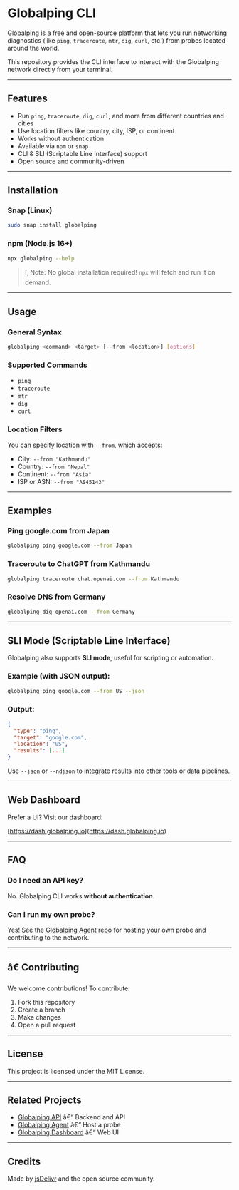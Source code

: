 #  Globalping CLI

Globalping is a free and open-source platform that lets you run networking diagnostics (like `ping`, `traceroute`, `mtr`, `dig`, `curl`, etc.) from probes located around the world.

This repository provides the CLI interface to interact with the Globalping network directly from your terminal.

---

##  Features

- Run `ping`, `traceroute`, `dig`, `curl`, and more from different countries and cities
- Use location filters like country, city, ISP, or continent
- Works without authentication
- Available via `npm` or `snap`
- CLI & SLI (Scriptable Line Interface) support
- Open source and community-driven

---

##  Installation

###  Snap (Linux)

```bash
sudo snap install globalping
```

###  npm (Node.js 16+)

```bash
npx globalping --help
```

> ï¸ Note: No global installation required! `npx` will fetch and run it on demand.

---

##  Usage

###  General Syntax

```bash
globalping <command> <target> [--from <location>] [options]
```

###  Supported Commands

- `ping`
- `traceroute`
- `mtr`
- `dig`
- `curl`

###  Location Filters

You can specify location with `--from`, which accepts:
- City: `--from "Kathmandu"`
- Country: `--from "Nepal"`
- Continent: `--from "Asia"`
- ISP or ASN: `--from "AS45143"`

---

##  Examples

###  Ping google.com from Japan

```bash
globalping ping google.com --from Japan
```

###  Traceroute to ChatGPT from Kathmandu

```bash
globalping traceroute chat.openai.com --from Kathmandu
```

###  Resolve DNS from Germany

```bash
globalping dig openai.com --from Germany
```

---

##  SLI Mode (Scriptable Line Interface)

Globalping also supports **SLI mode**, useful for scripting or automation.

### Example (with JSON output):

```bash
globalping ping google.com --from US --json
```

### Output:
```json
{
  "type": "ping",
  "target": "google.com",
  "location": "US",
  "results": [...]
}
```

Use `--json` or `--ndjson` to integrate results into other tools or data pipelines.

---

##  Web Dashboard

Prefer a UI? Visit our dashboard:

 [https://dash.globalping.io](https://dash.globalping.io)

---

##  FAQ

###  Do I need an API key?

No. Globalping CLI works **without authentication**.

###  Can I run my own probe?

Yes! See the [Globalping Agent repo](https://github.com/jsdelivr/globalping-agent) for hosting your own probe and contributing to the network.

---

## â€ Contributing

We welcome contributions! To contribute:

1. Fork this repository
2. Create a branch
3. Make changes
4. Open a pull request

---

##  License

This project is licensed under the MIT License.

---

##  Related Projects

- [Globalping API](https://github.com/jsdelivr/globalping) â€“ Backend and API
- [Globalping Agent](https://github.com/jsdelivr/globalping-agent) â€“ Host a probe
- [Globalping Dashboard](https://dash.globalping.io) â€“ Web UI

---

##  Credits

Made by [jsDelivr](https://www.jsdelivr.com) and the open source community.
